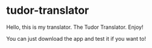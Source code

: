 # tudor-translator
Hello, this is my translator. The Tudor Translator. Enjoy!

You can just download the app and test it if you want to!

